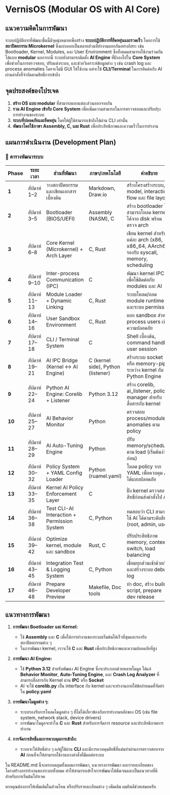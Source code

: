# VernisOS (Modular OS with AI Core)
## แนวความคิดในการพัฒนา

ระบบปฏิบัติการที่พัฒนาขึ้นนี้มีจุดมุ่งหมายเพื่อสร้าง **ระบบปฏิบัติการที่ยืดหยุ่นและรวดเร็ว** โดยการใช้ **สถาปัตยกรรม Microkernel** ซึ่งแบ่งออกเป็นหลายส่วนที่ทำงานแยกกันอย่างอิสระ เช่น Bootloader, Kernel, Modules, และ User Environment ซึ่งทั้งหมดสามารถใช้งานร่วมกันได้แบบ **modular** นอกจากนี้ ระบบยังสามารถติดตั้ง **AI Engine** ที่ฝังลงไปใน **Core System** เพื่อช่วยในการตรวจสอบ, ปรับแต่งระบบ, และช่วยวิเคราะห์ข้อมูลต่าง ๆ เช่น crash log และ process anomalies โดยจะไม่มี GUI ให้ใช้งาน แต่จะใช้ **CLI/Terminal** ในการติดต่อกับ AI ผ่านคำสั่งที่จำกัดตามสิทธิ์การเข้าถึง

## จุดประสงค์ของโปรเจค

1. **สร้าง OS แบบ modular** ที่สามารถแยกแต่ละส่วนออกจากกัน
2. **รวม AI Engine เข้ากับ Core System** เพื่อเพิ่มความสามารถในการตรวจสอบและปรับปรุงการทำงานของระบบ
3. **ระบบที่ปลอดภัยและยืดหยุ่น** โดยให้ผู้ใช้สามารถเข้าถึงได้ผ่าน CLI เท่านั้น
4. **พัฒนาโดยใช้ภาษา Assembly, C, และ Rust** เพื่อประสิทธิภาพและความเร็วในการทำงาน

## แผนการดำเนินงาน (Development Plan)

### 📅 ตารางพัฒนาระบบ

| **Phase** | **ระยะเวลา**  | **ส่วนที่พัฒนา**                                | **ภาษา/เทคโนโลยี**                  | **คำอธิบาย** 
|-----------|---------------|---------------------------------------------|------------------------------------|--------------------------------------------------------------------
| **1**     | สัปดาห์ 1–2     | วางสถาปัตยกรรมและเขียนเอกสารเบื้องต้น            | Markdown, Draw.io                  | สร้างโครงสร้างระบบ, model, interaction flow และ file layout  
| **2**     | สัปดาห์ 3–5     | Bootloader (BIOS/UEFI)                      | Assembly (NASM), C                 | สร้าง bootloader ให้สามารถโหลด kernel ได้จาก disk พร้อมตรวจ arch 
| **3**     | สัปดาห์ 6–8     | Core Kernel (Microkernel) + Arch Layer      | C, Rust                            | เขียน kernel สำหรับแต่ละ arch (x86, x86_64, AArch64) รองรับ syscall, memory, scheduling 
| **4**     | สัปดาห์ 9–10    | Inter-process Communication (IPC)           | C                                  | พัฒนา kernel IPC เพื่อใช้ติดต่อกับ modules และ AI 
| **5**     | สัปดาห์ 11–13   | Module Loader + Dynamic Linking             | C, Rust                            | ระบบโหลด/ถอด module runtime และระบบ permission 
| **6**     | สัปดาห์ 14–16   | User Sandbox Environment                    | C, Rust                            | แยก sandbox สำหรับ process users เพื่อความปลอดภัย 
| **7**     | สัปดาห์ 17–18   | CLI / Terminal System                       | C                                  | Shell เบื้องต้น, command handler, user session 
| **8**     | สัปดาห์ 19–21   | AI IPC Bridge (Kernel ↔ AI Engine)          | C (kernel side), Python (listener) | สร้างระบบ socket หรือ memory-pipe ระหว่าง kernel กับ AI Python Engine 
| **9**     | สัปดาห์ 22–24   | Python AI Engine: Corelib + Listener        | Python 3.12                        | สร้าง corelib, ai_listener, policy manager สำหรับสื่อสารกับ kernel 
| **10**    | สัปดาห์ 25–27   | AI Behavior Monitor                         | Python                             | ตรวจสอบ process/module anomalies ตาม policy 
| **11**    | สัปดาห์ 28–29   | AI Auto-Tuning Engine                       | Python                             | ปรับ memory/scheduler ตาม load (เริ่มต้นง่ายก่อน) 
| **12**    | สัปดาห์ 30–32   | Policy System + YAML Config Loader          | Python (ruamel.yaml)               | โหลด policy จาก YAML เพื่อควบคุม AI ได้แบบปลอดภัย 
| **13**    | สัปดาห์ 33–35   | Kernel AI Policy Enforcement Layer          | C                                  | ฝั่ง kernel ตรวจสอบสิทธิ์ก่อนส่งคำสั่งไป AI 
| **14**    | สัปดาห์ 36–38   | Test CLI-AI Interaction + Permission System | C, Python                          | ทดสอบว่า CLI สามารถใช้ AI ได้ตามระดับสิทธิ์ (root, admin, user) 
| **15**    | สัปดาห์ 39–42   | Optimize kernel, module และ sandbox         | Rust, C                            | ปรับประสิทธิภาพ memory, context switch, load balancing
| **16**    | สัปดาห์ 43–45   | Integration Test & Logging System           | C, Python                          | เชื่อมทุกส่วนเข้าด้วยกัน และสร้างระบบ debug log
| **17**    | สัปดาห์ 46–48   | Prepare Developer Preview                   | Makefile, Doc tools                | ทำ doc, สร้าง build script, prepare dev release

## แนวทางการพัฒนา

1. **การพัฒนา Bootloader และ Kernel:**
   - ใช้ **Assembly** และ **C** เพื่อให้การทำงานของระบบเริ่มต้นได้เร็วที่สุดและรองรับสถาปัตยกรรมต่าง ๆ
   - ในการพัฒนา kernel, เราจะใช้ **C** และ **Rust** เพื่อประสิทธิภาพและความปลอดภัยที่สูง

2. **การพัฒนา AI Engine:**
   - ใช้ **Python 3.12** สำหรับพัฒนา AI Engine ซึ่งจะประกอบด้วยหลายโมดูล ได้แก่ **Behavior Monitor**, **Auto-Tuning Engine**, และ **Crash Log Analyzer** ที่สามารถสื่อสารกับ Kernel ผ่าน **IPC** หรือ **Socket**
   - AI จะใช้ **corelib.py** เป็น interface กับ kernel และจะทำงานภายใต้ข้อกำหนดที่จัดทำใน **policy.yaml**

3. **การพัฒนาโมดูลต่าง ๆ:**
   - ระบบรองรับการโหลดโมดูลต่าง ๆ ที่ไม่ได้เกี่ยวข้องกับการทำงานหลักของ OS (เช่น file system, network stack, device drivers)
   - การพัฒนาโมดูลจะทำใน **C** และ **Rust** สำหรับการจัดการ resource และประสิทธิภาพการทำงาน

4. **การจัดการสิทธิ์และการควบคุมการเข้าถึง:**
   - ระบบจะให้สิทธิ์ต่าง ๆ แก่ผู้ใช้ผ่าน **CLI** และมีการควบคุมสิทธิ์ที่แม่นยำผ่านการตรวจสอบจาก **AI** ก่อนที่จะให้สามารถใช้งานบางคำสั่งที่มีผลต่อระบบ

ใน README.md นี้จะครอบคลุมทั้งแผนการพัฒนา, แนวทางการพัฒนา และรายละเอียดของโครงสร้างการทำงานของระบบทั้งหมด ทำให้สามารถเข้าใจการพัฒนาได้ชัดเจนและเป็นแนวทางที่ดีสำหรับการเริ่มต้นโปรเจค

หากคุณต้องการให้เพิ่มเติมในส่วนไหน หรือปรับรายละเอียดต่าง ๆ เพิ่มเติม ผมยินดีช่วยเสมอครับ
